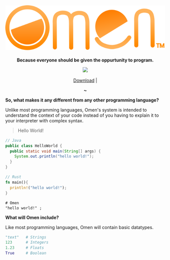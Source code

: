 <div align=center>

![](https://github.com/GitbyteMaster/Omen-lang/blob/sys/assets/logo.svg)
---
<b> Because everyone should be given the oppurtunity to program. </b>

![](https://img.shields.io/badge/Ready-No-red)

[Download](https://github.com/GitbyteMaster/Omen-lang/archive/refs/heads/main.zip) | 

<b>~</b>
</div>
<b>So, what makes it any different from any other programming language?</b>

Unlike most programming languages, Omen's system is intended to understand the context of your code instead of you having to explain it to your interpreter with complex syntax.
> Hello World!
```java
// Java
public class HelloWorld {
  public static void main(String[] args) {
    System.out.println("hello world!");
  }
}
```
```rust
// Rust
fn main(){
  println!("hello world!");
}
```
```shell
# Omen
"hello world!" ;
```
<b>What will Omen include?</b>

Like most programming languages, Omen will contain basic datatypes.
```python
"text"   # Strings
123      # Integers
1.23     # Floats
True     # Boolean
```
